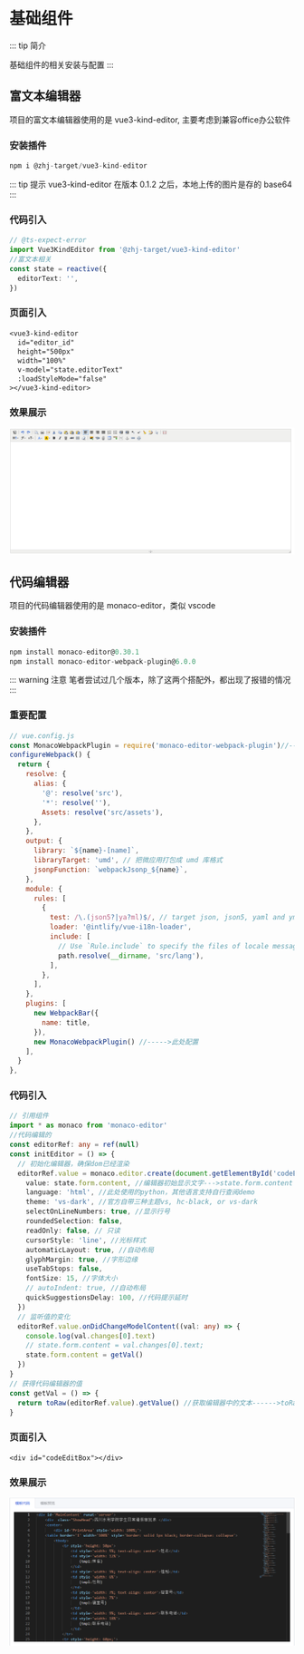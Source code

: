 # 基础组件

::: tip 简介

基础组件的相关安装与配置
:::

<!-- ## 富文本编辑器
  项目的富文本编辑器使用的是vue3-tinymce
  ### 安装插件
  ```ts
  npm i @jsdawn/vue3-tinymce
  ```
  ### 代码引入
  ```ts
  // @ts-expect-error
  import Vue3Tinymce from '@jsdawn/vue3-tinymce';
  //富文本相关配置
  const state = reactive({
    content: 'hello vue3-tinymce!',//双向绑定的输入数据
    // editor 配置项
    setting: {
      height: 400, // editor 高度
      // 以中文简体为例
      language: 'zh_CN',
      language_url: 'https://unpkg.com/@jsdawn/vue3-tinymce@1.1.6/dist/tinymce/langs/zh_CN.js'
    }
  })
  //相关配置参考 http://jsdawn.gitee.io/vue3-tinymce/example.html
  ```
  ### 页面引入
  ```vue
  <vue3-tinymce v-model="state.content" :setting="state.setting" />
  ```
  ### 效果展示
  ![An image](./image/base/editor.png) -->

## 富文本编辑器

项目的富文本编辑器使用的是 vue3-kind-editor, 主要考虑到兼容office办公软件

### 安装插件

```ts
npm i @zhj-target/vue3-kind-editor
```

::: tip 提示
vue3-kind-editor 在版本 0.1.2 之后，本地上传的图片是存的 base64
:::

### 代码引入

```ts
// @ts-expect-error
import Vue3KindEditor from '@zhj-target/vue3-kind-editor'
//富文本相关
const state = reactive({
  editorText: '',
})
```

### 页面引入

```vue
<vue3-kind-editor
  id="editor_id"
  height="500px"
  width="100%"
  v-model="state.editorText"
  :loadStyleMode="false"
></vue3-kind-editor>
```

### 效果展示

![An image](./image/base/editor3.png)

## 代码编辑器

项目的代码编辑器使用的是 monaco-editor，类似 vscode

### 安装插件

```ts
npm install monaco-editor@0.30.1
npm install monaco-editor-webpack-plugin@6.0.0
```

::: warning 注意
笔者尝试过几个版本，除了这两个搭配外，都出现了报错的情况
:::

### 重要配置

```js
// vue.config.js
const MonacoWebpackPlugin = require('monaco-editor-webpack-plugin')//----->此处配置
configureWebpack() {
  return {
    resolve: {
      alias: {
        '@': resolve('src'),
        '*': resolve(''),
        Assets: resolve('src/assets'),
      },
    },
    output: {
      library: `${name}-[name]`,
      libraryTarget: 'umd', // 把微应用打包成 umd 库格式
      jsonpFunction: `webpackJsonp_${name}`,
    },
    module: {
      rules: [
        {
          test: /\.(json5?|ya?ml)$/, // target json, json5, yaml and yml files
          loader: '@intlify/vue-i18n-loader',
          include: [
            // Use `Rule.include` to specify the files of locale messages to be pre-compiled
            path.resolve(__dirname, 'src/lang'),
          ],
        },
      ],
    },
    plugins: [
      new WebpackBar({
        name: title,
      }),
      new MonacoWebpackPlugin() //----->此处配置
    ],
  }
},
```

### 代码引入

```ts
// 引用组件
import * as monaco from 'monaco-editor'
//代码编辑的
const editorRef: any = ref(null)
const initEditor = () => {
  // 初始化编辑器，确保dom已经渲染
  editorRef.value = monaco.editor.create(document.getElementById('codeEditBox')!, {
    value: state.form.content, //编辑器初始显示文字--->state.form.content 这个是输入或者后端传过来的值
    language: 'html', //此处使用的python，其他语言支持自行查阅demo
    theme: 'vs-dark', //官方自带三种主题vs, hc-black, or vs-dark
    selectOnLineNumbers: true, //显示行号
    roundedSelection: false,
    readOnly: false, // 只读
    cursorStyle: 'line', //光标样式
    automaticLayout: true, //自动布局
    glyphMargin: true, //字形边缘
    useTabStops: false,
    fontSize: 15, //字体大小
    // autoIndent: true, //自动布局
    quickSuggestionsDelay: 100, //代码提示延时
  })
  // 监听值的变化
  editorRef.value.onDidChangeModelContent((val: any) => {
    console.log(val.changes[0].text)
    // state.form.content = val.changes[0].text;
    state.form.content = getVal()
  })
}
// 获得代码编辑器的值
const getVal = () => {
  return toRaw(editorRef.value).getValue() //获取编辑器中的文本------>toRaw是element-plus的方法
}
```

### 页面引入

```vue
<div id="codeEditBox"></div>
```

### 效果展示

![An image](./image/base/editor2.png)
